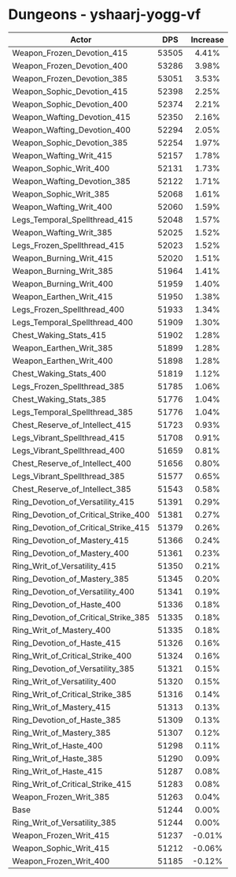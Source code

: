 # Dungeons - yshaarj-yogg-vf
| Actor | DPS | Increase |
|---|:---:|:---:|
|Weapon_Frozen_Devotion_415|53505|4.41%|
|Weapon_Frozen_Devotion_400|53286|3.98%|
|Weapon_Frozen_Devotion_385|53051|3.53%|
|Weapon_Sophic_Devotion_415|52398|2.25%|
|Weapon_Sophic_Devotion_400|52374|2.21%|
|Weapon_Wafting_Devotion_415|52350|2.16%|
|Weapon_Wafting_Devotion_400|52294|2.05%|
|Weapon_Sophic_Devotion_385|52254|1.97%|
|Weapon_Wafting_Writ_415|52157|1.78%|
|Weapon_Sophic_Writ_400|52131|1.73%|
|Weapon_Wafting_Devotion_385|52122|1.71%|
|Weapon_Sophic_Writ_385|52068|1.61%|
|Weapon_Wafting_Writ_400|52060|1.59%|
|Legs_Temporal_Spellthread_415|52048|1.57%|
|Weapon_Wafting_Writ_385|52025|1.52%|
|Legs_Frozen_Spellthread_415|52023|1.52%|
|Weapon_Burning_Writ_415|52020|1.51%|
|Weapon_Burning_Writ_385|51964|1.41%|
|Weapon_Burning_Writ_400|51959|1.40%|
|Weapon_Earthen_Writ_415|51950|1.38%|
|Legs_Frozen_Spellthread_400|51933|1.34%|
|Legs_Temporal_Spellthread_400|51909|1.30%|
|Chest_Waking_Stats_415|51902|1.28%|
|Weapon_Earthen_Writ_385|51899|1.28%|
|Weapon_Earthen_Writ_400|51898|1.28%|
|Chest_Waking_Stats_400|51819|1.12%|
|Legs_Frozen_Spellthread_385|51785|1.06%|
|Chest_Waking_Stats_385|51776|1.04%|
|Legs_Temporal_Spellthread_385|51776|1.04%|
|Chest_Reserve_of_Intellect_415|51723|0.93%|
|Legs_Vibrant_Spellthread_415|51708|0.91%|
|Legs_Vibrant_Spellthread_400|51659|0.81%|
|Chest_Reserve_of_Intellect_400|51656|0.80%|
|Legs_Vibrant_Spellthread_385|51577|0.65%|
|Chest_Reserve_of_Intellect_385|51543|0.58%|
|Ring_Devotion_of_Versatility_415|51391|0.29%|
|Ring_Devotion_of_Critical_Strike_400|51381|0.27%|
|Ring_Devotion_of_Critical_Strike_415|51379|0.26%|
|Ring_Devotion_of_Mastery_415|51366|0.24%|
|Ring_Devotion_of_Mastery_400|51361|0.23%|
|Ring_Writ_of_Versatility_415|51350|0.21%|
|Ring_Devotion_of_Mastery_385|51345|0.20%|
|Ring_Devotion_of_Versatility_400|51341|0.19%|
|Ring_Devotion_of_Haste_400|51336|0.18%|
|Ring_Devotion_of_Critical_Strike_385|51335|0.18%|
|Ring_Writ_of_Mastery_400|51335|0.18%|
|Ring_Devotion_of_Haste_415|51326|0.16%|
|Ring_Writ_of_Critical_Strike_400|51324|0.16%|
|Ring_Devotion_of_Versatility_385|51321|0.15%|
|Ring_Writ_of_Versatility_400|51320|0.15%|
|Ring_Writ_of_Critical_Strike_385|51316|0.14%|
|Ring_Writ_of_Mastery_415|51313|0.13%|
|Ring_Devotion_of_Haste_385|51309|0.13%|
|Ring_Writ_of_Mastery_385|51307|0.12%|
|Ring_Writ_of_Haste_400|51298|0.11%|
|Ring_Writ_of_Haste_385|51290|0.09%|
|Ring_Writ_of_Haste_415|51287|0.08%|
|Ring_Writ_of_Critical_Strike_415|51283|0.08%|
|Weapon_Frozen_Writ_385|51263|0.04%|
|Base|51244|0.00%|
|Ring_Writ_of_Versatility_385|51244|0.00%|
|Weapon_Frozen_Writ_415|51237|-0.01%|
|Weapon_Sophic_Writ_415|51212|-0.06%|
|Weapon_Frozen_Writ_400|51185|-0.12%|
